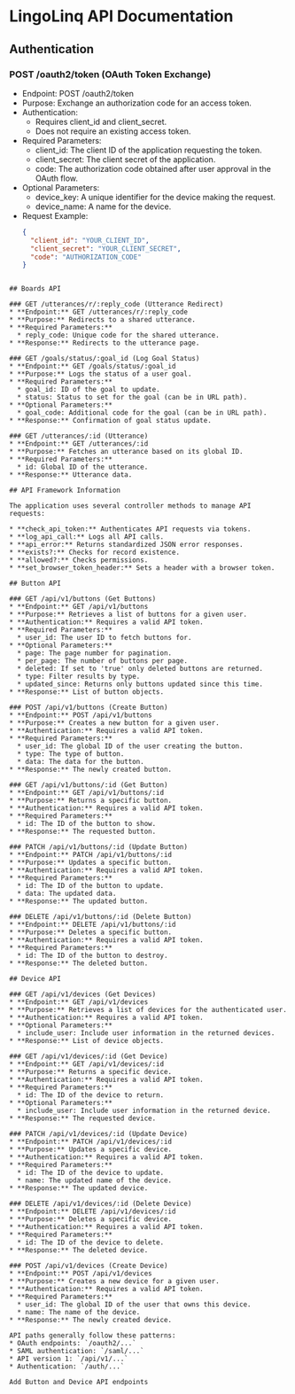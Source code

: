 # LingoLinq API Documentation
## Authentication
### POST /oauth2/token (OAuth Token Exchange)
* Endpoint: POST /oauth2/token
* Purpose: Exchange an authorization code for an access token.
* Authentication:
   * Requires client_id and client_secret.
   * Does not require an existing access token.
* Required Parameters:
   * client_id: The client ID of the application requesting the token.
   * client_secret: The client secret of the application.
   * code: The authorization code obtained after user approval in the OAuth flow.
* Optional Parameters:
   * device_key: A unique identifier for the device making the request.
   * device_name: A name for the device.
* Request Example:
   ```json
   {
     "client_id": "YOUR_CLIENT_ID",
     "client_secret": "YOUR_CLIENT_SECRET",
     "code": "AUTHORIZATION_CODE"
   }
```

## Boards API

### GET /utterances/r/:reply_code (Utterance Redirect)
* **Endpoint:** GET /utterances/r/:reply_code
* **Purpose:** Redirects to a shared utterance.
* **Required Parameters:**
  * reply_code: Unique code for the shared utterance.
* **Response:** Redirects to the utterance page.

### GET /goals/status/:goal_id (Log Goal Status)
* **Endpoint:** GET /goals/status/:goal_id
* **Purpose:** Logs the status of a user goal.
* **Required Parameters:**
  * goal_id: ID of the goal to update.
  * status: Status to set for the goal (can be in URL path).
* **Optional Parameters:**
  * goal_code: Additional code for the goal (can be in URL path).
* **Response:** Confirmation of goal status update.

### GET /utterances/:id (Utterance)
* **Endpoint:** GET /utterances/:id
* **Purpose:** Fetches an utterance based on its global ID.
* **Required Parameters:**
  * id: Global ID of the utterance.
* **Response:** Utterance data.

## API Framework Information

The application uses several controller methods to manage API requests:

* **check_api_token:** Authenticates API requests via tokens.
* **log_api_call:** Logs all API calls.
* **api_error:** Returns standardized JSON error responses.
* **exists?:** Checks for record existence.
* **allowed?:** Checks permissions.
* **set_browser_token_header:** Sets a header with a browser token.

## Button API

### GET /api/v1/buttons (Get Buttons)
* **Endpoint:** GET /api/v1/buttons
* **Purpose:** Retrieves a list of buttons for a given user.
* **Authentication:** Requires a valid API token.
* **Required Parameters:**
  * user_id: The user ID to fetch buttons for.
* **Optional Parameters:**
  * page: The page number for pagination.
  * per_page: The number of buttons per page.
  * deleted: If set to 'true' only deleted buttons are returned.
  * type: Filter results by type.
  * updated_since: Returns only buttons updated since this time.
* **Response:** List of button objects.

### POST /api/v1/buttons (Create Button)
* **Endpoint:** POST /api/v1/buttons
* **Purpose:** Creates a new button for a given user.
* **Authentication:** Requires a valid API token.
* **Required Parameters:**
  * user_id: The global ID of the user creating the button.
  * type: The type of button.
  * data: The data for the button.
* **Response:** The newly created button.

### GET /api/v1/buttons/:id (Get Button)
* **Endpoint:** GET /api/v1/buttons/:id
* **Purpose:** Returns a specific button.
* **Authentication:** Requires a valid API token.
* **Required Parameters:**
  * id: The ID of the button to show.
* **Response:** The requested button.

### PATCH /api/v1/buttons/:id (Update Button)
* **Endpoint:** PATCH /api/v1/buttons/:id
* **Purpose:** Updates a specific button.
* **Authentication:** Requires a valid API token.
* **Required Parameters:**
  * id: The ID of the button to update.
  * data: The updated data.
* **Response:** The updated button.

### DELETE /api/v1/buttons/:id (Delete Button)
* **Endpoint:** DELETE /api/v1/buttons/:id
* **Purpose:** Deletes a specific button.
* **Authentication:** Requires a valid API token.
* **Required Parameters:**
  * id: The ID of the button to destroy.
* **Response:** The deleted button.

## Device API

### GET /api/v1/devices (Get Devices)
* **Endpoint:** GET /api/v1/devices
* **Purpose:** Retrieves a list of devices for the authenticated user.
* **Authentication:** Requires a valid API token.
* **Optional Parameters:**
  * include_user: Include user information in the returned devices.
* **Response:** List of device objects.

### GET /api/v1/devices/:id (Get Device)
* **Endpoint:** GET /api/v1/devices/:id
* **Purpose:** Returns a specific device.
* **Authentication:** Requires a valid API token.
* **Required Parameters:**
  * id: The ID of the device to return.
* **Optional Parameters:**
  * include_user: Include user information in the returned device.
* **Response:** The requested device.

### PATCH /api/v1/devices/:id (Update Device)
* **Endpoint:** PATCH /api/v1/devices/:id
* **Purpose:** Updates a specific device.
* **Authentication:** Requires a valid API token.
* **Required Parameters:**
  * id: The ID of the device to update.
  * name: The updated name of the device.
* **Response:** The updated device.

### DELETE /api/v1/devices/:id (Delete Device)
* **Endpoint:** DELETE /api/v1/devices/:id
* **Purpose:** Deletes a specific device.
* **Authentication:** Requires a valid API token.
* **Required Parameters:**
  * id: The ID of the device to delete.
* **Response:** The deleted device.

### POST /api/v1/devices (Create Device)
* **Endpoint:** POST /api/v1/devices
* **Purpose:** Creates a new device for a given user.
* **Authentication:** Requires a valid API token.
* **Required Parameters:**
  * user_id: The global ID of the user that owns this device.
  * name: The name of the device.
* **Response:** The newly created device.

API paths generally follow these patterns:
* OAuth endpoints: `/oauth2/...`
* SAML authentication: `/saml/...`
* API version 1: `/api/v1/...`
* Authentication: `/auth/...`

Add Button and Device API endpoints
